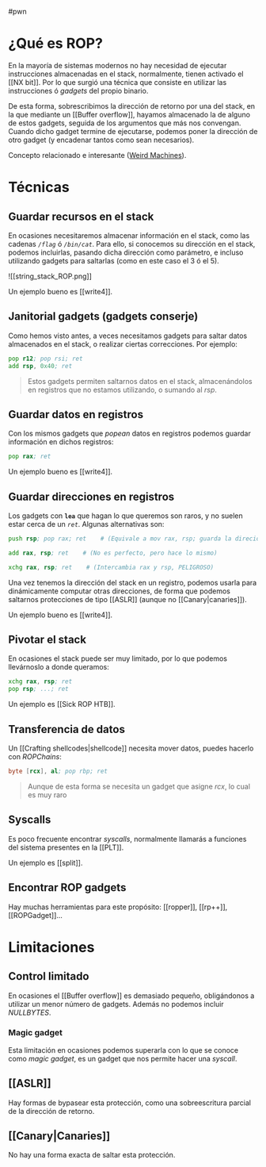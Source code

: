 #pwn 

# ¿Qué es ROP?

En la mayoría de sistemas modernos no hay necesidad de ejecutar instrucciones almacenadas en el stack, normalmente, tienen activado el [[NX bit]]. Por lo que surgió una técnica que consiste en utilizar las instrucciones ó *gadgets* del propio binario.

De esta forma, sobrescribimos  la dirección de retorno por una del stack, en la que mediante un [[Buffer overflow]], hayamos almacenado la de alguno de estos gadgets, seguida de los argumentos que más nos convengan. Cuando dicho gadget termine de ejecutarse, podemos poner la dirección de otro gadget (y encadenar tantos como sean necesarios).

Concepto relacionado e interesante ([Weird Machines](https://en.wikipedia.org/wiki/Weird_machine)).

# Técnicas

## Guardar recursos en el stack

En ocasiones necesitaremos almacenar información en el stack, como las cadenas *`/flag`* ó *`/bin/cat`*. Para ello, si conocemos su dirección en el stack, podemos incluirlas, pasando dicha dirección como parámetro, e incluso utilizando gadgets para saltarlas (como en este caso el 3 ó el 5). 

![[string_stack_ROP.png]]

Un ejemplo bueno es [[write4]].

## Janitorial gadgets (gadgets conserje)

Como hemos visto antes, a veces necesitamos gadgets para saltar datos almacenados en el stack, o realizar ciertas correcciones. Por ejemplo:

```asm
pop r12; pop rsi; ret
add rsp, 0x40; ret
```
> Estos gadgets permiten saltarnos datos en el stack, almacenándolos en registros que no estamos utilizando, o sumando al *rsp*.

## Guardar datos en registros

Con los mismos gadgets que *popean* datos en registros podemos guardar información en dichos registros:

```asm
pop rax; ret
```

Un ejemplo bueno es [[write4]].
## Guardar direcciones en registros

Los gadgets con **`lea`** que hagan lo que queremos son raros, y no suelen estar cerca de un *`ret`*. Algunas alternativas son:

```asm
push rsp; pop rax; ret    # (Equivale a mov rax, rsp; guarda la direción del stack en rax)
```

```asm
add rax, rsp; ret    # (No es perfecto, pero hace lo mismo)
```

```asm
xchg rax, rsp; ret    # (Intercambia rax y rsp, PELIGROSO)
```

Una vez tenemos la dirección del stack en un registro, podemos usarla para dinámicamente computar otras direcciones, de forma que podemos saltarnos protecciones de tipo [[ASLR]] (aunque no [[Canary|canaries]]).

Un ejemplo bueno es [[write4]].

## Pivotar el stack

En ocasiones el stack puede ser muy limitado, por lo que podemos llevárnoslo a donde queramos:

```asm
xchg rax, rsp; ret
pop rsp; ...; ret
```

Un ejemplo es [[Sick ROP HTB]].

## Transferencia de datos

Un [[Crafting shellcodes|shellcode]] necesita mover datos, puedes hacerlo con *ROPChains*:

```asm
byte [rcx], al; pop rbp; ret
```
> Aunque de esta forma se necesita un gadget que asigne *rcx*, lo cual es muy raro

## Syscalls

Es poco frecuente encontrar *syscalls*, normalmente llamarás a funciones del sistema presentes en la [[PLT]].

Un ejemplo es [[split]].

## Encontrar ROP gadgets

Hay muchas herramientas para este propósito: [[ropper]], [[rp++]], [[ROPGadget]]...

# Limitaciones

## Control limitado

En ocasiones el [[Buffer overflow]] es demasiado pequeño, obligándonos a utilizar un menor número de gadgets. Además no podemos incluir *NULLBYTES*.

### Magic gadget

Esta limitación en ocasiones podemos superarla con lo que se conoce como *magic gadget*, es un gadget que nos permite hacer una *syscall*.

## [[ASLR]]

Hay formas de bypasear esta protección, como una sobreescritura parcial de la dirección de retorno.

## [[Canary|Canaries]]

No hay una forma exacta de saltar esta protección.